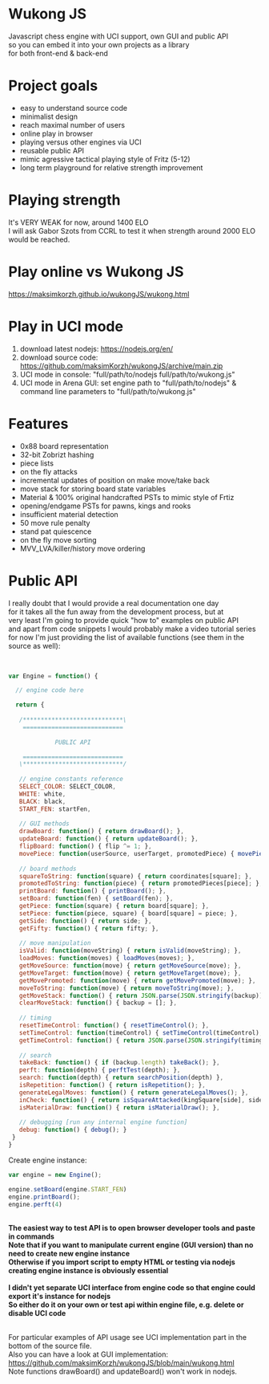 # Wukong JS
Javascript chess engine with UCI support, own GUI and public API<br>
so you can embed it into your own projects as a library<br>
for both front-end & back-end 

# Project goals
- easy to understand source code
- minimalist design
- reach maximal number of users
- online play in browser
- playing versus other engines via UCI
- reusable public API
- mimic agressive tactical playing style of Fritz (5-12)
- long term playground for relative strength improvement

# Playing strength
It's VERY WEAK for now, around 1400 ELO<br>
I will ask Gabor Szots from CCRL to test it when strength around 2000 ELO would be reached.


# Play online vs Wukong JS
https://maksimkorzh.github.io/wukongJS/wukong.html

# Play in UCI mode
1. download latest nodejs: https://nodejs.org/en/
2. download source code: https://github.com/maksimKorzh/wukongJS/archive/main.zip
3. UCI mode in console: "full/path/to/nodejs full/path/to/wukong.js"
4. UCI mode in Arena GUI: set engine path to "full/path/to/nodejs" & command line parameters to "full/path/to/wukong.js"

# Features
 - 0x88 board representation
 - 32-bit Zobrizt hashing
 - piece lists
 - on the fly attacks
 - incremental updates of position on make move/take back
 - move stack for storing board state variables
 - Material & 100% original handcrafted PSTs to mimic style of Frtiz
 - opening/endgame PSTs for pawns, kings and rooks
 - insufficient material detection
 - 50 move rule penalty
 - stand pat quiescence
 - on the fly move sorting
 - MVV_LVA/killer/history move ordering
 
 # Public API
 I really doubt that I would provide a real documentation one day<br>
 for it takes all the fun away from the development process, but at<br>
 very least I'm going to provide quick "how to" examples on public API<br>
 and apart from code snippets I would probably make a video tutorial series<br>
 for now I'm just providing the list of available functions (see them in the source as well):<br>
 <br>
 ```js
 
 var Engine = function() {
 
   // engine code here
 
   return {
  
    /****************************\
     ============================
   
              PUBLIC API

     ============================              
    \****************************/
    
    // engine constants reference
    SELECT_COLOR: SELECT_COLOR,
    WHITE: white,
    BLACK: black,
    START_FEN: startFen,
    
    // GUI methods
    drawBoard: function() { return drawBoard(); },
    updateBoard: function() { return updateBoard(); },
    flipBoard: function() { flip ^= 1; },
    movePiece: function(userSource, userTarget, promotedPiece) { movePiece(userSource, userTarget, promotedPiece); },
    
    // board methods
    squareToString: function(square) { return coordinates[square]; },
    promotedToString: function(piece) { return promotedPieces[piece]; },
    printBoard: function() { printBoard(); },
    setBoard: function(fen) { setBoard(fen); },
    getPiece: function(square) { return board[square]; },
    setPiece: function(piece, square) { board[square] = piece; },
    getSide: function() { return side; },
    getFifty: function() { return fifty; },
    
    // move manipulation
    isValid: function(moveString) { return isValid(moveString); },
    loadMoves: function(moves) { loadMoves(moves); },
    getMoveSource: function(move) { return getMoveSource(move); },
    getMoveTarget: function(move) { return getMoveTarget(move); },
    getMovePromoted: function(move) { return getMovePromoted(move); },
    moveToString: function(move) { return moveToString(move); },
    getMoveStack: function() { return JSON.parse(JSON.stringify(backup)); },
    clearMoveStack: function() { backup = []; },
    
    // timing
    resetTimeControl: function() { resetTimeControl(); },
    setTimeControl: function(timeControl) { setTimeControl(timeControl); },
    getTimeControl: function() { return JSON.parse(JSON.stringify(timing))},
    
    // search
    takeBack: function() { if (backup.length) takeBack(); },
    perft: function(depth) { perftTest(depth); },
    search: function(depth) { return searchPosition(depth) },
    isRepetition: function() { return isRepetition(); },
    generateLegalMoves: function() { return generateLegalMoves(); },
    inCheck: function() { return isSquareAttacked(kingSquare[side], side ^ 1); },
    isMaterialDraw: function() { return isMaterialDraw(); },
    
    // debugging [run any internal engine function]
    debug: function() { debug(); }
  }
}
 ```
 Create engine instance:
 <br>
 ```js
 var engine = new Engine();
 
 engine.setBoard(engine.START_FEN)
 engine.printBoard();
 engine.perft(4)
 ```
<br>
<strong>The easiest way to test API is to open browser developer tools and paste in commands</strong><br>
<strong>Note that if you want to manipulate current engine (GUI version) than no need to create new engine instance</strong><br>
<strong>Otherwise if you import script to empty HTML or testing via nodejs creating engine instance is obviously essential</strong><br><br>
<strong>I didn't yet separate UCI interface from engine code so that engine could export it's instance for nodejs</strong><br>
<strong>So either do it on your own or test api within engine file, e.g. delete or disable UCI code</strong><br><br>
 
For particular examples of API usage see UCI implementation part in the bottom of the source file.<br>
Also you can have a look at GUI implementation: https://github.com/maksimKorzh/wukongJS/blob/main/wukong.html<br>
Note functions drawBoard() and updateBoard() won't work in nodejs.
